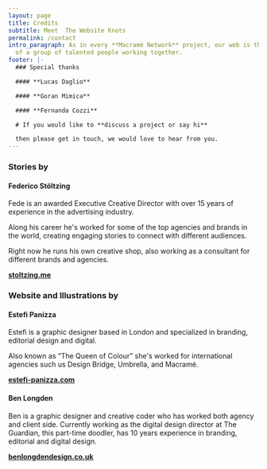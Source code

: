 ```yaml
---
layout: page
title: Credits
subtitle: Meet  The Website Knots
permalink: /contact
intro_paragraph: As in every **Macramè Network** project, our web is the result
  of a group of talented people working together.
footer: |-
  ### Special thanks

  #### **Lucas Daglio**

  #### **Goran Mimica**

  #### **Fernanda Cozzi**

  # If you would like to **discuss a project or say hi**

  then please get in touch, we would love to hear from you.
---
```

### **Stories by**

#### **Federico Stöltzing**

Fede is an awarded Executive Creative Director with over 15 years of experience in the advertising industry.

Along his career he's worked for some of the top agencies and brands in the world, creating engaging stories to connect with different audiences.

Right now he runs his own creative shop, also working as a consultant for different brands and agencies.

**[stoltzing.me](stoltzing.me)**

### Website and Illustrations by

#### **Estefi Panizza**

Estefi is a graphic designer based in London and specialized in branding, editorial design and digital.

Also known as “The Queen of Colour” she's worked for international agencies such us Design Bridge, Umbrella, and Macramé.

**[estefi-panizza.com](estefi-panizza.com)**

#### **Ben Longden**

Ben is a graphic designer and creative coder who has worked both agency and client side. Currently working as the digital design director at The Guardian, this part-time doodler, has 10 years experience in branding, editorial and digital design.

**[benlongdendesign.co.uk](benlongdendesign.co.uk)**